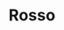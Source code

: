 ---
language: id
layout: product-item
title: Rosso
description: Description in &amp; Rosso
keyword: keyword in Rosso
image: /images/SPLIT-FACE-8-Black.jpg
sub-title: Rosso
article-1: Height &#58; 6″, 8″, 12″ x Random <br>Length &#58; 4″ - 24″ <br>Thickness &#58; 3/8″ - 3/4″ <br>Color &#58; Charcoal color minimal variation
title-right: Rosso
article-right: Rosso
title-2: Rosso
article-2: Rosso
article-3: Rosso
alt-slide1: Rosso
alt-slide2: Rosso
alt-slide3: Rosso
slide1: /images/SPLIT-FACE-8-Black.jpg
slide2: /images/SPLIT-FACE-8-Black.jpg
slide3: /images/SPLIT-FACE-8-Black.jpg
---